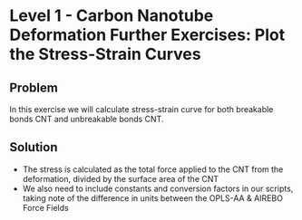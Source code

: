 # Level 1 - Carbon Nanotube Deformation Further Exercises: Plot the Stress-Strain Curves

## Problem
In this exercise we will calculate stress-strain curve for both breakable bonds CNT and unbreakable bonds CNT.

## Solution
* The stress is calculated as the total force applied to the CNT from the deformation, divided by the surface area of the CNT
* We also need to include constants and conversion factors in our scripts, taking note of the difference in units between the OPLS-AA & AIREBO Force Fields
